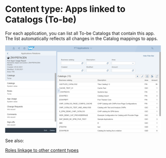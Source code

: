 # Content type: Apps linked to Catalogs (To-be)

For each application, you can list all To-be Catalogs that contain this app. The list automatically reflects all changes in the Catalog mappings to apps.

[![](res/app-cats-tobe.png)](res/app-cats-tobe.png)

See also:

[Roles linkage to other content types](apps.md#linkage-to-other-content-types)